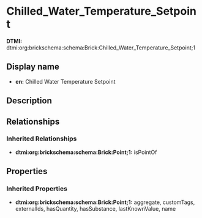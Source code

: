 # Chilled_Water_Temperature_Setpoint
**DTMI:** dtmi:org:brickschema:schema:Brick:Chilled_Water_Temperature_Setpoint;1
## Display name
- **en:** Chilled Water Temperature Setpoint
## Description
## Relationships
### Inherited Relationships
* **dtmi:org:brickschema:schema:Brick:Point;1:** isPointOf
## Properties
### Inherited Properties
* **dtmi:org:brickschema:schema:Brick:Point;1:** aggregate, customTags, externalIds, hasQuantity, hasSubstance, lastKnownValue, name
